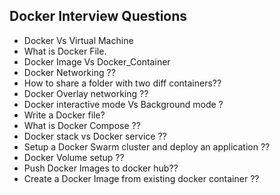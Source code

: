 ## Docker Interview Questions

- Docker Vs Virtual Machine
- What is Docker File.
- Docker Image Vs Docker_Container
- Docker Networking ??
- How to share a folder with two diff containers??
- Docker Overlay networking ??
- Docker interactive mode Vs Background mode ?
- Write a Docker file?
- What is Docker Compose ??
- Docker stack vs Docker service ??
- Setup a Docker Swarm cluster and deploy an application ??
- Docker Volume setup ??
- Push Docker Images to docker hub??
- Create a Docker Image from existing docker container ??
